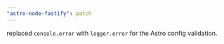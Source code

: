 ```yaml
---
"astro-node-fastify": patch
---
```


replaced `console.error` with `logger.error` for the Astro config validation.

